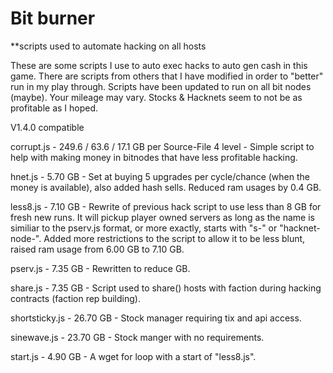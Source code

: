 # Bit burner
**scripts used to automate hacking on all hosts

These are some scripts I use to auto exec hacks to auto gen cash in this game.
There are scripts from others that I have modified in order to "better" run in my play through.
Scripts have been updated to run on all bit nodes (maybe).
Your mileage may vary. Stocks & Hacknets seem to not be as profitable as I hoped.

V1.4.0 compatible

corrupt.js - 249.6 / 63.6 / 17.1 GB per Source-File 4 level - Simple script to help with making money in bitnodes that have less profitable hacking.

hnet.js - 5.70 GB - Set at buying 5 upgrades per cycle/chance (when the money is available), also added hash sells. Reduced ram usages by 0.4 GB.

less8.js - 7.10 GB - Rewrite of previous hack script to use less than 8 GB for fresh new runs. It will pickup player owned servers as long as the name is similiar to the pserv.js format, or more exactly, starts with "s-" or "hacknet-node-". Added more restrictions to the script to allow it to be less blunt, raised ram usage from 6.00 GB to 7.10 GB.

pserv.js - 7.35 GB - Rewritten to reduce GB.

share.js - 7.35 GB - Script used to share() hosts with faction during hacking contracts (faction rep building).

shortsticky.js - 26.70 GB - Stock manager requiring tix and api access.

sinewave.js - 23.70 GB - Stock manger with no requirements.

start.js - 4.90 GB - A wget for loop with a start of "less8.js".
